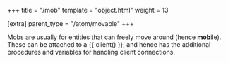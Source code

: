 +++
title = "/mob"
template = "object.html"
weight = 13

[extra]
parent_type = "/atom/movable"
+++

Mobs are usually for entities that can freely move around (hence **mob**ile). These can be attached to a {{ client() }}, and hence has the additional procedures and variables for handling client connections.